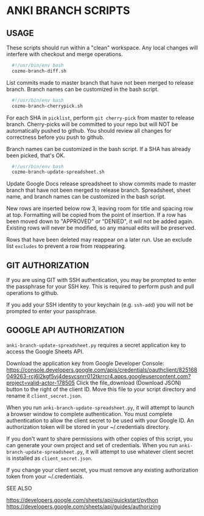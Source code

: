 
# ANKI BRANCH SCRIPTS

## USAGE

These scripts should run within a "clean" workspace. Any local changes will interfere with checkout and merge operations.

```bash
  #!/usr/bin/env bash
  cozmo-branch-diff.sh
```

List commits made to master branch that have not been merged to release branch.
Branch names can be customized in the bash script.

```bash
  #!/usr/bin/env bash
  cozmo-branch-cherrypick.sh
```

For each SHA in `picklist`, perform `git cherry-pick` from master to release branch.
Cherry-picks will be committed to your repo but will NOT be automatically pushed to github.
You should review all changes for correctness before you push to github.

Branch names can be customized in the bash script.
If a SHA has already been picked, that's OK.

```bash
  #!/usr/bin/env bash
  cozmo-branch-update-spreadsheet.sh
```

Update Google Docs release spreadsheet to show commits made to master branch that have not been merged to release branch.
Spreadsheet, sheet name, and branch names can be customized in the bash script.

New rows are inserted below row 3, leaving room for title and spacing row at top.
Formatting will be copied from the point of insertion.
If a row has been moved down to "APPROVED" or "DENIED", it will not be added again.
Existing rows will never be modified, so any manual edits will be preserved.

Rows that have been deleted may reappear on a later run.
Use an exclude list `excludes` to prevent a row from reappearing.


## GIT AUTHORIZATION

If you are using GIT with SSH authentication, you may be prompted to
enter the passphrase for your SSH key. This is required to perform
push and pull operations to github.

If you add your SSH identity to your keychain (e.g. `ssh-add`) you will
not be prompted to enter your passphrase.

## GOOGLE API AUTHORIZATION

`anki-branch-update-spreadsheet.py` requires a secret application key to access the Google Sheets API.

Download the application key from Google Developer Console:
https://console.developers.google.com/apis/credentials/oauthclient/825168049263-rcj6l2kgf5vj4desvcsnrr012tkrrcr4.apps.googleusercontent.com?project=valid-actor-178505
Click the file_download (Download JSON) button to the right of the client ID.
Move this file to your script directory and rename it `client_secret.json`.

When you run `anki-branch-update-spreadsheet.py`, it will attempt to launch a browser window to complete authentication.
You must complete authentication to allow the client secret to be used with your Google ID.
An authorization token will be stored in your ~/.credentials directory.

If you don't want to share permissions with other copies of this script, you can generate your own project and
set of credentials. When you run `anki-branch-update-spreadsheet.py`, it will attempt to use whatever client secret
is installed as `client_secret.json`.

If you change your client secret, you must remove any existing authorization token from your ~/.credentials.

SEE ALSO

https://developers.google.com/sheets/api/quickstart/python
https://developers.google.com/sheets/api/guides/authorizing
